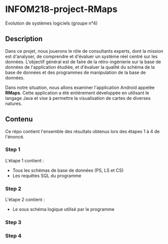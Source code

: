 # INFOM218-project-RMaps

Evolution de systèmes logiciels (groupe n°4)

## Description
Dans ce projet, nous jouerons le rôle de consultants experts, dont la mission est d'analyser, de comprendre et d'évaluer un système réel centré sur les données. L'objectif général est de faire de la rétro-ingénierie sur la base de données de l'application étudiée, et d'évaluer la qualité du schéma de la base de données et des programmes de manipulation de la base de données.

Dans notre situation, nous allons examiner l'application Android appelée **RMaps**. Cette application a été entièrement développée en utilisant le langage Java et vise à permettre la visualisation de cartes de diverses natures.

## Contenu

Ce répo contient l'ensemble des résultats obtenus lors des étapes 1 à 4 de l'énoncé.

### Step 1

L'étape 1 contient :
- Tous les schémas de base de données (PS, LS et CS)
- Les requêtes SQL du programme 

### Step 2

L'étape 2 contient :
- Le sous schéma logique utilisé par le programme

### Step 3

### Step 4

